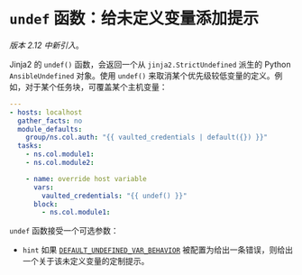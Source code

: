 # `undef` 函数：给未定义变量添加提示


*版本 2.12 中新引入*。


Jinja2 的 `undef()` 函数，会返回一个从 `jinja2.StrictUndefined` 派生的 Python `AnsibleUndefined` 对象。使用 `undef()` 来取消某个优先级较低变量的定义。例如，对于某个任务块，可覆盖某个主机变量：

```yaml
---
- hosts: localhost
  gather_facts: no
  module_defaults:
    group/ns.col.auth: "{{ vaulted_credentials | default({}) }}"
  tasks:
    - ns.col.module1:
    - ns.col.module2:

    - name: override host variable
      vars:
        vaulted_credentials: "{{ undef() }}"
      block:
        - ns.col.module1:
```


`undef` 函数接受一个可选参数：

- `hint`
如果 [`DEFAULT_UNDEFINED_VAR_BEHAVIOR`](https://docs.ansible.com/ansible/latest/reference_appendices/config.html#default-undefined-var-behavior) 被配置为给出一条错误，则给出一个关于该未定义变量的定制提示。
